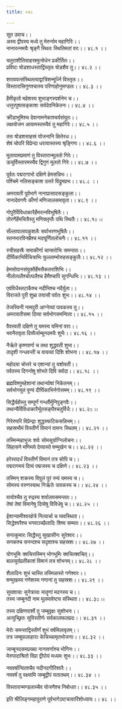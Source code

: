```yaml
---
title: ०४८

---
```

सूत उवाच।।  
अस्य द्वीपस्य मध्ये तु मेरुर्नाम महागिरिः।।  
नानारत्नमयैः श्रृङ्गै स्थितः स्थितिमतां वरः।। ४८.१ ।।  
  
चतुराशीतिसाहस्रमुत्सेधेन प्रकीर्तितः।।  
प्रविष्टः षोडशाधस्ताद्विंस्तृतः षोडशैव तु।। ४८.२ ।।  
  
शराववत्संस्थितत्वाद्वात्रिंशन्मूर्ध्नि विस्तृतः।।  
विस्तारात्त्रिगुणश्चास्य परिणाहोनुमण्डलः।। ४८.३ ।।  
  
हैमीकृतो महेशस्य शुभाङ्गस्पर्शनेन च।।  
धत्तुरपुष्पसङ्काशः सर्वदेवनिकेतनः।। ४८.४ ।।  
  
क्रीडाभूमिश्च देवानामनेकाश्चर्यसंयुतः।।  
लक्षयोजन आयामस्तस्यैवं तु महागिरेः।। ४८.५ ।।  
  
ततः षोडशसाहस्रं योजनानि क्षितेरधः।।  
शेषं चोपरि विप्रेन्दा धरायास्तस्य श्रृङ्गिणः।। ४८.६ ।।  
  
मूलायामप्रमाणं तु विस्तारान्मूलतो गिरेः।।  
ऊचुर्विस्तारमस्यैव द्विगुणं मूलतो गिरेः।। ४८.७ ।।  
  
पूर्वतः पद्मरागाभो दक्षिणे हेमसन्निभः।।  
पश्चिमे नलिसङ्काश उत्तरे विद्रुमप्रभः।। ४८.८ ।।  
  
अमरावती पूर्वभागे नानाप्रासादसङ्कुला।।  
नानादेवगणैः कीर्णा मणिजालसमावृता।। ४८.९ ।।  
  
गोपुरैर्विविधाकारैर्हेमरत्नविभूषितैः।।  
तोरणैर्हेमचित्रैस्तु मणिक्लृप्तैः पथि स्थितैः।। ४८.१೦ ।।  
  
सँल्लापालापकुशलैः सर्वाभरणभूषितैः।।  
स्तनभारविनम्रैश्च मदघूर्णितलोचनैः।। ४८.११ ।।  
  
स्त्रीसहस्रैः समाकीर्णा चाप्सरोभिः समन्ततः।।  
दीर्घिकाभिर्विचित्राभिः फुल्लाम्भोरुहसङ्कुलैः।। ४८.१२ ।।  
  
हेमसोपानसंयुक्तैर्हेमसैकतराशिभिः।।  
नीलोत्पलैश्चोत्पलैश्च हैमैश्चापि सुगन्धिभिः।। ४८.१३ ।।  
  
एवंविधैस्तटाकैश्च नदीभिश्च नदैर्युता।।  
विराजते पुरी शुभ्रा तयासौ पर्वतः शुभः।। ४८.१४ ।।  
  
तेजस्विनी नामपुरी आग्नेय्यां पावकस्य तु।।  
अमरावतीसमा दिव्या सर्वभोगसमन्विता।। ४८.१५ ।।  
  
वैवस्वती दक्षिणे तु यमस्य यमिनां वराः।।  
भवनैरावृता दिव्यैर्जाम्बूनदमयैः शुभैः।। ४८.१६ ।।  
  
नैर्ऋते कृष्णवर्णा च तथा शुद्धवती शुभा।।  
तादृशी गन्धवन्ती च वायव्यां दिशि शोभना।। ४८.१७ ।।  
  
महोदया चोत्तरे च एशान्यां तु यशोवती।।  
पर्वतस्य दिगन्तेषु शोभते दिवि सर्वदा।। ४८.१८ ।।  
  
ब्रह्मविष्णुमहेशानां तथान्योषां निकेतनम्।।  
सर्वभोगयुतं पुण्यं दीर्घिकाभिर्नगोत्तमम्।। ४८.१९ ।।  
  
सिद्धैर्यक्षैस्तु सम्पूर्णं गन्धर्वैर्मुनिपुङ्गवैः।।  
तथान्यैर्विविधाकारैर्भूतसङ्घैश्चतुर्विधैः।। ४८.२೦ ।।  
  
गिरेरुपरि विप्रेन्द्राः शुद्धस्फटिकसन्निभम्।।  
सहस्रभौमं विस्तीर्णं विमानं वामनः स्थितम्।। ४८.२१ ।।  
  
तस्मिन्महाभुजः शर्वः सोमसूर्याग्निलोचनः।।  
सिंहासने मणिमये देव्यास्ते षण्मुखेन च।। ४८.२२ ।।  
  
हरेस्तदर्धं विस्तीर्णं विमानं तत्र सोपि च।।  
पद्मरागमयं दिव्यं पद्मजस्य च दक्षिणे।। ४८.२३ ।।  
  
तस्मिन् शक्रस्य विपुलं पुरं रम्यं यमस्य च।।  
सोमस्य वरुणस्याथ निर्ऋतेः पावकस्य च।। ४८.२४ ।।  
  
वायोश्चैव तु रुद्रस्य शर्वालयसमन्ततः।।  
तेषां तेषां विमानेषु दिव्येषु विविधेषु च।। ४८.२५ ।।  
  
ईशान्यामीश्वरक्षेत्रे नित्यार्चा च व्यवस्थिता।।  
सिद्धेश्वरैश्च भगवाञ्च्छैलादिः शिष्य सम्मतः।। ४८.२६ ।।  
  
सनत्कुमारः सिद्धैस्तु सुखासीनः सुरेश्वरः।।  
सनकश्च सनन्दश्च सदृशाश्च सहस्रशः।। ४८.२७ ।।  
  
योगभूमिः क्वचित्तस्मिन् भोगभूमिः क्वचित्क्वचित्।।  
बालसूर्यप्रतीकाशं विमानं तत्र शोभनम्।। ४८.२८ ।।  
  
शैलादिनः शुभं चास्ति तस्मिन्नास्ते गणेश्वरः।।  
षण्मुखस्य गणेशस्य गणानां तु सहस्रशः।। ४८.२९ ।।  
  
सुयशायाः सुनेत्रायाः मातॄणां मदनस्य च।।  
तस्य जम्बूनदी नाम मूलमावेष्ट्य संस्थिता।। ४८.३೦ ।।  
  
तस्य दक्षिणपार्श्वे तु जम्बूवृक्षः सुशोभनः।।  
अत्युच्छ्रितः सुविस्तीर्णः सर्वकालफलप्रदः।। ४८.३१ ।।  
  
मेरोः समन्ताद्विस्तीर्णं शुभं वर्षमिलावृतम्।।  
तत्र जम्बूफलाहाराः केचिच्चामृतभोजनाः।। ४८.३२ ।।  
  
जाम्बूनदसमप्रख्या नानावर्णाश्च भोगिनः।।  
मेरुपादाश्रितो विप्रा द्वीपोयं मध्यमः शुभः।। ४८.३३ ।।  
  
नववर्षान्वितश्चैव नदीनदगीरिश्वरैः।।  
नववर्षं तु वक्ष्यामि जम्बूद्वीपं यतातथम्।। ४८.३४ ।।  
  
विस्तारान्मण्डलाच्चैव योजनैश्च निबोधत।। ४८.३५ ।।  
  
इति श्रीलिङ्गमहापुराणे पूर्वभागेऽष्टचत्वारिंशोध्यायः।। ४८ ।।